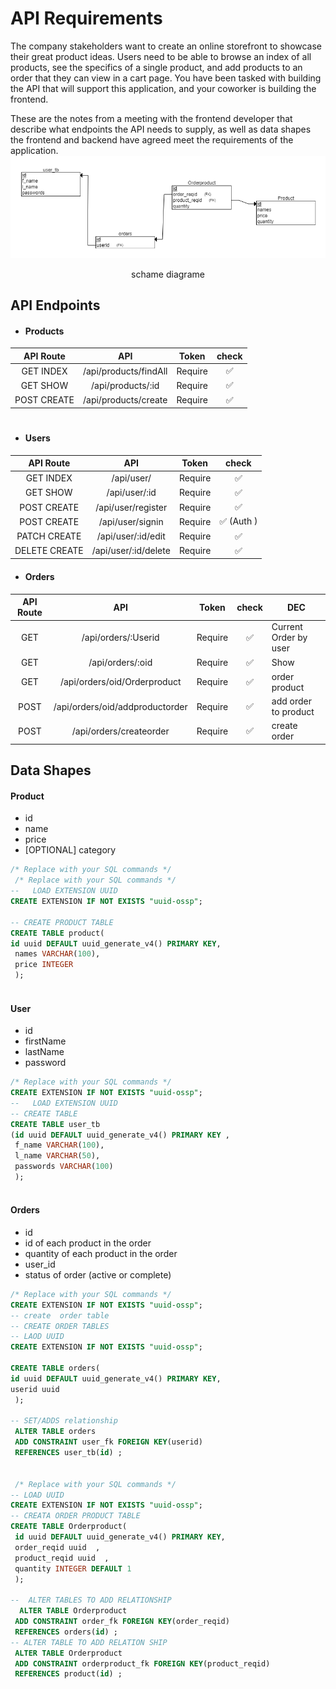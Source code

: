 # API Requirements
The company stakeholders want to create an online storefront to showcase their great product ideas. Users need to be able to browse an index of all products, see the specifics of a single product, and add products to an order that they can view in a cart page. You have been tasked with building the API that will support this application, and your coworker is building the frontend.

These are the notes from a meeting with the frontend developer that describe what endpoints the API needs to supply, as well as data shapes the frontend and backend have agreed meet the requirements of the application. 
![SCHAME](./src/template/image.png)

<p align="center"> schame diagrame </p>

## API Endpoints
* #### Products

|   **API Route**  | **API**   | **Token**     |   **check**    |      
|   :---:    |  :----:     |     :---:           |     :----:   |         
| GET INDEX  | /api/products/findAll | Require   |   ✅        |                   
| GET SHOW    |/api/products/:id     |Require   |       ✅     |               
| POST CREATE |/api/products/create|  Require   |       ✅        |               



#

* #### Users



|   **API Route**  | **API**   | **Token**   |   **check**     |      
|   :---:     |  :----:     |     :---:      |     :----:      |         
| GET INDEX   | /api/user/  |      Require   |       ✅        |                   
| GET SHOW    |/api/user/:id|      Require   |       ✅        |               
| POST CREATE | /api/user/register|  Require |       ✅        |               
| POST CREATE  |/api/user/signin|  Require   |   ✅    (Auth ) |               
| PATCH CREATE  |/api/user/:id/edit|Require  |       ✅        |               
| DELETE CREATE  |/api/user/:id/delete| Require |       ✅    |               




* #### Orders

|   **API Route**  | **API**   | **Token**  | **check** |  DEC               |
|:---: |  :----:           |  :---:  |:----:| --- |                
| GET  |/api/orders/:Userid| Require |   ✅   |Current Order by user|           
| GET  |/api/orders/:oid   | Require |   ✅     | Show               |       
| GET  |/api/orders/oid/Orderproduct |  Require |✅|order product        |       
|POST|/api/orders/oid/addproductorder|Require|✅|add order to product|       
|POST  |/api/orders/createorder|  Require  |  ✅|create order       |       




## Data Shapes
#### Product
-  id
- name
- price
- [OPTIONAL] category


```sql
/* Replace with your SQL commands */
 /* Replace with your SQL commands */
--   LOAD EXTENSION UUID
CREATE EXTENSION IF NOT EXISTS "uuid-ossp";

-- CREATE PRODUCT TABLE
CREATE TABLE product(
id uuid DEFAULT uuid_generate_v4() PRIMARY KEY,
 names VARCHAR(100),
 price INTEGER
 );
 
```
#### User
- id
- firstName
- lastName
- password
```sql
/* Replace with your SQL commands */
CREATE EXTENSION IF NOT EXISTS "uuid-ossp";
--   LOAD EXTENSION UUID
-- CREATE TABLE
CREATE TABLE user_tb
(id uuid DEFAULT uuid_generate_v4() PRIMARY KEY ,
 f_name VARCHAR(100),
 l_name VARCHAR(50),
 passwords VARCHAR(100)
 );
 

```
#### Orders
- id
- id of each product in the order
- quantity of each product in the order
- user_id
- status of order (active or complete)

```sql 
/* Replace with your SQL commands */
CREATE EXTENSION IF NOT EXISTS "uuid-ossp";
-- create  order table
-- CREATE ORDER TABLES
-- LAOD UUID
CREATE EXTENSION IF NOT EXISTS "uuid-ossp";

CREATE TABLE orders(
id uuid DEFAULT uuid_generate_v4() PRIMARY KEY,
userid uuid 
 );
 
-- SET/ADDS relationship
 ALTER TABLE orders 
 ADD CONSTRAINT user_fk FOREIGN KEY(userid)
 REFERENCES user_tb(id) ;
 

 /* Replace with your SQL commands */
-- LOAD UUID
CREATE EXTENSION IF NOT EXISTS "uuid-ossp";
-- CREATA ORDER PRODUCT TABLE
CREATE TABLE Orderproduct(
 id uuid DEFAULT uuid_generate_v4() PRIMARY KEY,   
 order_reqid uuid  ,
 product_reqid uuid  ,
 quantity INTEGER DEFAULT 1
 );
 
--  ALTER TABLES TO ADD RELATIONSHIP
  ALTER TABLE Orderproduct 
 ADD CONSTRAINT order_fk FOREIGN KEY(order_reqid)
 REFERENCES orders(id) ;
-- ALTER TABLE TO ADD RELATION SHIP
 ALTER TABLE Orderproduct 
 ADD CONSTRAINT orderproduct_fk FOREIGN KEY(product_reqid)
 REFERENCES product(id) ;

```